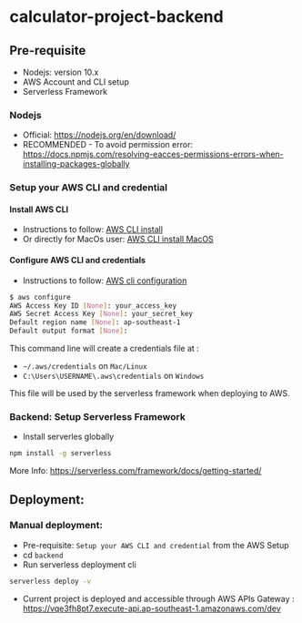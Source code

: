 # calculator-project-backend

## Pre-requisite

- Nodejs: version 10.x
- AWS Account and CLI setup
- Serverless Framework

### Nodejs

- Official: <https://nodejs.org/en/download/>
- RECOMMENDED - To avoid permission error: <https://docs.npmjs.com/resolving-eacces-permissions-errors-when-installing-packages-globally>

### Setup your AWS CLI and credential

#### Install AWS CLI

- Instructions to follow: [AWS CLI install](http://docs.aws.amazon.com/cli/latest/userguide/installing.html)
- Or directly for MacOs user: [AWS CLI install MacOS](http://docs.aws.amazon.com/cli/latest/userguide/cli-install-macos.html)

#### Configure AWS CLI and credentials

- Instructions to follow: [AWS cli configuration](http://docs.aws.amazon.com/cli/latest/userguide/cli-chap-getting-started.html)

```bash
$ aws configure
AWS Access Key ID [None]: your_access_key
AWS Secret Access Key [None]: your_secret_key
Default region name [None]: ap-southeast-1
Default output format [None]:
```

This command line will create a credentials file at :

- `~/.aws/credentials` on `Mac/Linux` 
- `C:\Users\USERNAME\.aws\credentials` on `Windows`

This file will be used by the serverless framework when deploying to AWS.

### Backend: Setup Serverless Framework

- Install serverles globally

```bash
npm install -g serverless
```

More Info: <https://serverless.com/framework/docs/getting-started/>

## Deployment:

### Manual deployment:

- Pre-requisite: `Setup your AWS CLI and credential` from the AWS Setup
- cd `backend`
- Run serverless deployment cli

```bash
serverless deploy -v
```

- Current project is deployed and accessible through AWS APIs Gateway : https://vqe3fh8pt7.execute-api.ap-southeast-1.amazonaws.com/dev

